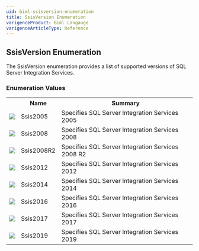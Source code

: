 ```yaml
---
uid: biml-ssisversion-enumeration
title: SsisVersion Enumeration
varigenceProduct: Biml Langauge
varigenceArticleType: Reference
---
```


## SsisVersion Enumeration<div class="LanguageSummary"><div class ="SummaryItem">The SsisVersion enumeration provides a list of supported versions of SQL Server Integration Services.</div></div><div class="EnumValueGroup">### Enumeration Values<table id="EnumValue" class="MemberList"><tbody><tr><th class="MemberTypeIconColumnHeader">&nbsp;</th><th class="MemberNameColumnHeader">Name</th><th class="MemberSummaryColumnHeader">Summary</th></tr><tr class="cd0"><td align="center" class="MemberTypeIcon"><img src="enumValue.png"></img></td><td class="MemberName">Ssis2005</td><td class="MemberSummary"><div class ="SummaryItem">Specifies SQL Server Integration Services 2005</div></td></tr><tr class="cd1"><td align="center" class="MemberTypeIcon"><img src="enumValue.png"></img></td><td class="MemberName">Ssis2008</td><td class="MemberSummary"><div class ="SummaryItem">Specifies SQL Server Integration Services 2008</div></td></tr><tr class="cd0"><td align="center" class="MemberTypeIcon"><img src="enumValue.png"></img></td><td class="MemberName">Ssis2008R2</td><td class="MemberSummary"><div class ="SummaryItem">Specifies SQL Server Integration Services 2008 R2</div></td></tr><tr class="cd1"><td align="center" class="MemberTypeIcon"><img src="enumValue.png"></img></td><td class="MemberName">Ssis2012</td><td class="MemberSummary"><div class ="SummaryItem">Specifies SQL Server Integration Services 2012</div></td></tr><tr class="cd0"><td align="center" class="MemberTypeIcon"><img src="enumValue.png"></img></td><td class="MemberName">Ssis2014</td><td class="MemberSummary"><div class ="SummaryItem">Specifies SQL Server Integration Services 2014</div></td></tr><tr class="cd1"><td align="center" class="MemberTypeIcon"><img src="enumValue.png"></img></td><td class="MemberName">Ssis2016</td><td class="MemberSummary"><div class ="SummaryItem">Specifies SQL Server Integration Services 2016</div></td></tr><tr class="cd0"><td align="center" class="MemberTypeIcon"><img src="enumValue.png"></img></td><td class="MemberName">Ssis2017</td><td class="MemberSummary"><div class ="SummaryItem">Specifies SQL Server Integration Services 2017</div></td></tr><tr class="cd1"><td align="center" class="MemberTypeIcon"><img src="enumValue.png"></img></td><td class="MemberName">Ssis2019</td><td class="MemberSummary"><div class ="SummaryItem">Specifies SQL Server Integration Services 2019</div></td></tr></tbody></table></div>